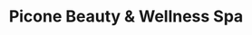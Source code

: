 ---
title: "Picone Beauty & Wellness Spa"
url: /kennett-square/picone-beauty-and-wellness-spa/
shop: beauty
---